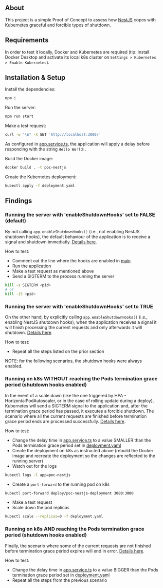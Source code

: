 ## About
This project is a simple Proof of Concept to assess how [NestJS](https://nestjs.com/) copes with Kubernetes graceful and forcible types of shutdown.

## Requirements
In order to test it locally, Docker and Kubernetes are required (tip: install Docker Desktop and activate its local k8s cluster on `Settings > Kubernetes > Enable Kubernetes`).

## Installation & Setup
Install the dependencies:
```bash
npm i
```
Run the server:
```bash
npm run start
```
Make a test request:
```bash
curl -w "\n" -X GET 'http://localhost:3000/'
```
As configured in [app.service.ts](src/app.service.ts#L15), the application will apply a delay before responding with the string `Hello World!`.

Build the Docker image:
```bash
docker build . -t poc-nestjs
```
Create the Kubernetes deployment:
```bash
kubectl apply -f deployment.yaml
```

## Findings

### Running the server with 'enableShutdownHooks' set to FALSE (default)
By not calling `app.enableShutdownHooks()` (i.e., not enabling NestJS shutdown hooks), the default behaviour of the application is to receive a signal and shutdown immediatly. [Details here](images/disableShutdownHooks.png).

How to test:
- Comment out the line where the hooks are enabled in [main](src/main.ts#10)
- Run the application
- Make a test request as mentioned above
- Send a SIGTERM to the process running the server
```bash
kill -s SIGTERM <pid>
# or
kill -15 <pid>
```

### Running the server with 'enableShutdownHooks' set to TRUE
On the other hand, by explicitly calling `app.enableShutdownHooks()` (i.e., enabling NestJS shutdown hooks), when the application receives a signal it will finish processing the current requests and only afterwards it will shutdown. [Details here](images/enableShutdownHooks.png).

How to test:
- Repeat all the steps listed on the prior section

NOTE: for the following scenarios, the shutdown hooks were always enabled.

### Running on k8s WITHOUT reaching the Pods termination grace period (shutdown hooks enabled)
In the event of a scale down (like the one triggered by HPA - HorizontalPodAutoscaler, or in the case of rolling update during a deploy), Kubernetes will send a SIGTERM signal to the application and, after the termination grace period has passed, it executes a forcible shutdown. The scenario where all the current requests are finished before termination grace period ends are processed successfully. [Details here](images/shutdownKubernetes.png).

How to test:
- Change the delay time in [app.service.ts](src/app.service.ts#L15) to a value SMALLER than the Pods termination grace period set in [deployment.yaml](deployment.yaml#30)
- Create the deployment on k8s as instructed above (rebuild the Docker image and recreate the deployment so the changes are reflected to the running server)
- Watch out for the logs
```bash
kubectl logs -l app=poc-nestjs
```
- Create a `port-forward` to the running pod on k8s
```bash
kubectl port-forward deploy/poc-nestjs-deployment 3000:3000
```
- Make a test request
- Scale down the pod replicas
```bash
kubectl scale --replicas=0 -f deployment.yaml
```

### Running on k8s AND reaching the Pods termination grace period (shutdown hooks enabled)
Finally, the scenario where some of the current requests are not finished before termination grace period expires will end in error. [Details here](images/forceShutdownKubernetes.png).

How to test:
- Change the delay time in [app.service.ts](src/app.service.ts#L15) to a value BIGGER than the Pods termination grace period set in [deployment.yaml](deployment.yaml#30)
- Repeat all the steps from the previous scenario